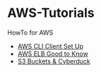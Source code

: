 AWS-Tutorials
=============

HowTo for AWS

* [AWS CLI Client Set Up](https://github.com/pgreene/AWS-Tutorials/wiki/AWS-CLI-Client-Set-Up)
* [AWS ELB Good to Know](https://github.com/pgreene/AWS-Tutorials/wiki/AWS-ELB-Gtk)
* [S3 Buckets & Cyberduck](https://github.com/pgreene/AWS-Tutorials/wiki/S3-Buckets-&-Cyberduck)
